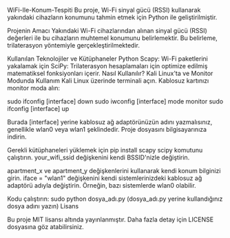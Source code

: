 WiFi-Ile-Konum-Tespiti
Bu proje, Wi-Fi sinyal gücü (RSSI) kullanarak yakındaki cihazların konumunu tahmin etmek için Python ile geliştirilmiştir.

Projenin Amacı
Yakındaki Wi-Fi cihazlarından alınan sinyal gücü (RSSI) değerleri ile bu cihazların muhtemel konumunu belirlemektir. Bu belirleme, trilaterasyon yöntemiyle gerçekleştirilmektedir.

Kullanılan Teknolojiler ve Kütüphaneler
Python
Scapy: Wi-Fi paketlerini yakalamak için
SciPy: Trilaterasyon hesaplamaları için optimize edilmiş matematiksel fonksiyonları içerir.
Nasıl Kullanılır?
Kali Linux'ta ve Monitor Modunda Kullanım
Kali Linux üzerinde terminali açın.
Kablosuz kartınızı monitor moda alın:

sudo ifconfig [interface] down
sudo iwconfig [interface] mode monitor
sudo ifconfig [interface] up

Burada [interface] yerine kablosuz ağ adaptörünüzün adını yazmalısınız, genellikle wlan0 veya wlan1 şeklindedir.
Proje dosyasını bilgisayarınıza indirin.

Gerekli kütüphaneleri yüklemek için pip install scapy scipy komutunu çalıştırın.
your_wifi_ssid değişkenini kendi BSSID'nizle değiştirin.

apartment_x ve apartment_y değişkenlerini kullanarak kendi konum bilginizi girin.
iface = "wlan1" değişkenini kendi sistemlerinizdeki kablosuz ağ adaptörü adıyla değiştirin. Örneğin, bazı sistemlerde wlan0 olabilir.

Kodu çalıştırın: sudo python dosya_adı.py (dosya_adı.py yerine kullandığınız dosya adını yazın)
Lisans

Bu proje MIT lisansı altında yayınlanmıştır. Daha fazla detay için LICENSE dosyasına göz atabilirsiniz.

